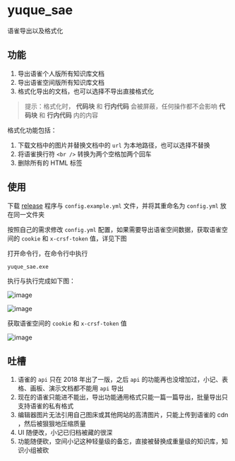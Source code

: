 # yuque_sae

语雀导出以及格式化

## 功能

1. 导出语雀个人版所有知识库文档
2. 导出语雀空间版所有知识库文档
3. 格式化导出的文档，也可以选择不导出直接格式化

> 提示：格式化时， **代码块** 和 **行内代码** 会被屏蔽，任何操作都不会影响 **代码块** 和 **行内代码** 内的内容

格式化功能包括：

1. 下载文档中的图片并替换文档中的 `url` 为本地路径，也可以选择不替换
2. 将语雀换行符 `<br />` 转换为两个空格加两个回车
3. 删除所有的 HTML 标签

## 使用

下载 [release](https://github.com/NPCDW/yuque_sae/releases) 程序与 `config.example.yml` 文件，并将其重命名为 `config.yml` 放在同一文件夹

按照自己的需求修改 `config.yml` 配置，如果需要导出语雀空间数据，获取语雀空间的 `cookie` 和 `x-crsf-token` 值，详见下图

打开命令行，在命令行中执行

```
yuque_sae.exe
```
执行与执行完成如下图：

![image](https://user-images.githubusercontent.com/32638459/202380837-b73eb31d-f5d7-40a0-b67b-54589593cfa8.png)

![image](https://user-images.githubusercontent.com/32638459/202380897-98c008c2-cecf-4a69-be56-0e7b57fc6606.png)

获取语雀空间的 `cookie` 和 `x-crsf-token` 值

![image](https://user-images.githubusercontent.com/32638459/212895811-187979e7-be95-46df-a4a7-545e37935e4d.png)

## 吐槽

1. 语雀的 `api` 只在 2018 年出了一版，之后 `api` 的功能再也没增加过，小记、表格、画板、演示文档都不能用 `api` 导出
2. 现在的语雀只能进不能出，导出功能通用格式只能一篇一篇导出，批量导出只支持语雀的私有格式
3. 编辑器图片无法引用自己图床或其他网站的高清图片，只能上传到语雀的 cdn ，然后被狠狠地压缩质量
4. UI 随便改，小记已归档被藏的很深
5. 功能随便砍，空间小记这种轻量级的备忘，直接被替换成重量级的知识库，知识小组被砍
